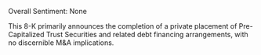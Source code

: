 Overall Sentiment: None

This 8-K primarily announces the completion of a private placement of Pre-Capitalized Trust Securities and related debt financing arrangements, with no discernible M&A implications.
